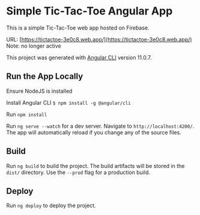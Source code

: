# Simple Tic-Tac-Toe Angular App

This is a simple Tic-Tac-Toe web app hosted on Firebase.

URL: [https://tictactoe-3e0c8.web.app/](https://tictactoe-3e0c8.web.app/) Note: no longer active

This project was generated with [Angular CLI](https://github.com/angular/angular-cli) version 11.0.7.

## Run the App Locally

Ensure NodeJS is installed

Install Angular CLI `$ npm install -g @angular/cli`

Run `npm install`

Run `ng serve --watch` for a dev server. Navigate to `http://localhost:4200/`. The app will automatically reload if you change any of the source files.

## Build

Run `ng build` to build the project. The build artifacts will be stored in the `dist/` directory. Use the `--prod` flag for a production build.

## Deploy

Run `ng deploy` to deploy the project.
